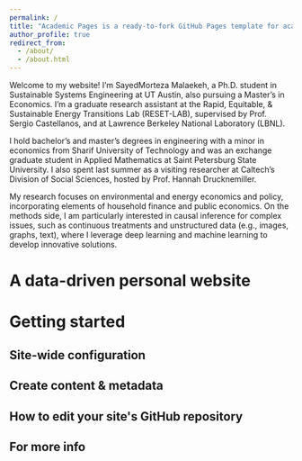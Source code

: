 ```yaml
---
permalink: /
title: "Academic Pages is a ready-to-fork GitHub Pages template for academic personal websites"
author_profile: true
redirect_from: 
  - /about/
  - /about.html
---
```


Welcome to my website! I’m SayedMorteza Malaekeh, a Ph.D. student in Sustainable Systems Engineering at UT Austin, also pursuing a Master’s in Economics. I’m a graduate research assistant at the Rapid, Equitable, & Sustainable Energy Transitions Lab (RESET-LAB), supervised by Prof. Sergio Castellanos, and at Lawrence Berkeley National Laboratory (LBNL).

I hold bachelor’s and master’s degrees in engineering with a minor in economics from Sharif University of Technology and was an exchange graduate student in Applied Mathematics at Saint Petersburg State University. I also spent last summer as a visiting researcher at Caltech’s Division of Social Sciences, hosted by Prof. Hannah Drucknemiller.

My research focuses on environmental and energy economics and policy, incorporating elements of household finance and public economics. On the methods side, I am particularly interested in causal inference for complex issues, such as continuous treatments and unstructured data (e.g., images, graphs, text), where I leverage deep learning and machine learning to develop innovative solutions.

A data-driven personal website
======


Getting started
======

Site-wide configuration
------

Create content & metadata
------



How to edit your site's GitHub repository
------


For more info
------
